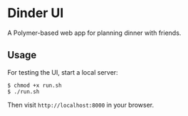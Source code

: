 # Dinder UI

A Polymer-based web app for planning dinner with friends.

## Usage

For testing the UI, start a local server:

    $ chmod +x run.sh
    $ ./run.sh

Then visit `http://localhost:8000` in your browser.